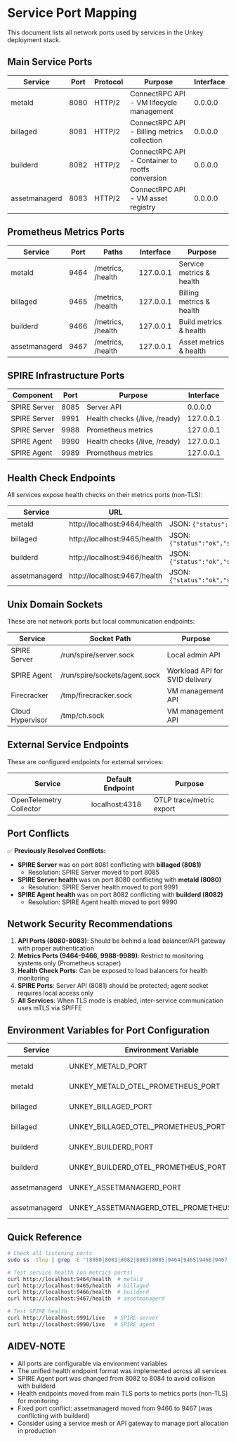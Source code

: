 # Service Port Mapping

This document lists all network ports used by services in the Unkey deployment stack.

## Main Service Ports

| Service | Port | Protocol | Purpose | Interface |
|---------|------|----------|---------|-----------|
| metald | 8080 | HTTP/2 | ConnectRPC API - VM lifecycle management | 0.0.0.0 |
| billaged | 8081 | HTTP/2 | ConnectRPC API - Billing metrics collection | 0.0.0.0 |
| builderd | 8082 | HTTP/2 | ConnectRPC API - Container to rootfs conversion | 0.0.0.0 |
| assetmanagerd | 8083 | HTTP/2 | ConnectRPC API - VM asset registry | 0.0.0.0 |

## Prometheus Metrics Ports

| Service | Port | Paths | Interface | Purpose |
|---------|------|-------|-----------|---------|
| metald | 9464 | /metrics, /health | 127.0.0.1 | Service metrics & health |
| billaged | 9465 | /metrics, /health | 127.0.0.1 | Billing metrics & health |
| builderd | 9466 | /metrics, /health | 127.0.0.1 | Build metrics & health |
| assetmanagerd | 9467 | /metrics, /health | 127.0.0.1 | Asset metrics & health |

## SPIRE Infrastructure Ports

| Component | Port | Purpose | Interface |
|-----------|------|---------|-----------|
| SPIRE Server | 8085 | Server API | 0.0.0.0 |
| SPIRE Server | 9991 | Health checks (/live, /ready) | 127.0.0.1 |
| SPIRE Server | 9988 | Prometheus metrics | 127.0.0.1 |
| SPIRE Agent | 9990 | Health checks (/live, /ready) | 127.0.0.1 |
| SPIRE Agent | 9989 | Prometheus metrics | 127.0.0.1 |

## Health Check Endpoints

All services expose health checks on their metrics ports (non-TLS):

| Service | URL | Response Format |
|---------|-----|-----------------|
| metald | http://localhost:9464/health | JSON: `{"status":"ok","service":"metald","version":"0.1.0","uptime_seconds":123.45}` |
| billaged | http://localhost:9465/health | JSON: `{"status":"ok","service":"billaged","version":"0.1.0","uptime_seconds":123.45}` |
| builderd | http://localhost:9466/health | JSON: `{"status":"ok","service":"builderd","version":"0.1.0","uptime_seconds":123.45}` |
| assetmanagerd | http://localhost:9467/health | JSON: `{"status":"ok","service":"assetmanagerd","version":"0.1.0","uptime_seconds":123.45}` |

## Unix Domain Sockets

These are not network ports but local communication endpoints:

| Service | Socket Path | Purpose |
|---------|-------------|---------|
| SPIRE Server | /run/spire/server.sock | Local admin API |
| SPIRE Agent | /run/spire/sockets/agent.sock | Workload API for SVID delivery |
| Firecracker | /tmp/firecracker.sock | VM management API |
| Cloud Hypervisor | /tmp/ch.sock | VM management API |

## External Service Endpoints

These are configured endpoints for external services:

| Service | Default Endpoint | Purpose |
|---------|------------------|---------|
| OpenTelemetry Collector | localhost:4318 | OTLP trace/metric export |

## Port Conflicts

✅ **Previously Resolved Conflicts:**
- **SPIRE Server** was on port 8081 conflicting with **billaged (8081)**
  - Resolution: SPIRE Server moved to port 8085
- **SPIRE Server health** was on port 8080 conflicting with **metald (8080)**
  - Resolution: SPIRE Server health moved to port 9991
- **SPIRE Agent health** was on port 8082 conflicting with **builderd (8082)**
  - Resolution: SPIRE Agent health moved to port 9990

## Network Security Recommendations

1. **API Ports (8080-8083)**: Should be behind a load balancer/API gateway with proper authentication
2. **Metrics Ports (9464-9466, 9988-9989)**: Restrict to monitoring systems only (Prometheus scraper)
3. **Health Check Ports**: Can be exposed to load balancers for health monitoring
4. **SPIRE Ports**: Server API (8081) should be protected; agent socket requires local access only
5. **All Services**: When TLS mode is enabled, inter-service communication uses mTLS via SPIFFE

## Environment Variables for Port Configuration

| Service | Environment Variable | Default | Description |
|---------|---------------------|---------|-------------|
| metald | UNKEY_METALD_PORT | 8080 | Main API port |
| metald | UNKEY_METALD_OTEL_PROMETHEUS_PORT | 9464 | Metrics port |
| billaged | UNKEY_BILLAGED_PORT | 8081 | Main API port |
| billaged | UNKEY_BILLAGED_OTEL_PROMETHEUS_PORT | 9465 | Metrics port |
| builderd | UNKEY_BUILDERD_PORT | 8082 | Main API port |
| builderd | UNKEY_BUILDERD_OTEL_PROMETHEUS_PORT | 9466 | Metrics port |
| assetmanagerd | UNKEY_ASSETMANAGERD_PORT | 8083 | Main API port |
| assetmanagerd | UNKEY_ASSETMANAGERD_OTEL_PROMETHEUS_PORT | 9467 | Metrics port |

## Quick Reference

```bash
# Check all listening ports
sudo ss -tlnp | grep -E "(8080|8081|8082|8083|8085|9464|9465|9466|9467|9988|9989|9990|9991)"

# Test service health (on metrics ports)
curl http://localhost:9464/health  # metald
curl http://localhost:9465/health  # billaged
curl http://localhost:9466/health  # builderd
curl http://localhost:9467/health  # assetmanagerd

# Test SPIRE health
curl http://localhost:9991/live   # SPIRE server
curl http://localhost:9990/live   # SPIRE agent
```

## AIDEV-NOTE

- All ports are configurable via environment variables
- The unified health endpoint format was implemented across all services
- SPIRE Agent port was changed from 8082 to 8084 to avoid collision with builderd
- Health endpoints moved from main TLS ports to metrics ports (non-TLS) for monitoring
- Fixed port conflict: assetmanagerd moved from 9466 to 9467 (was conflicting with builderd)
- Consider using a service mesh or API gateway to manage port allocation in production